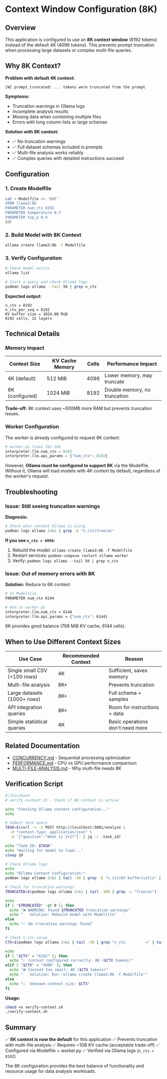 # Context Window Configuration (8K)

## Overview

This application is configured to use an **8K context window** (8192 tokens) instead of the default 4K (4096 tokens). This prevents prompt truncation when processing large datasets or complex multi-file queries.

## Why 8K Context?

**Problem with default 4K context:**
```
[W] prompt_truncated: ... tokens were truncated from the prompt
```

**Symptoms:**
- Truncation warnings in Ollama logs
- Incomplete analysis results
- Missing data when combining multiple files
- Errors with long column lists or large schemas

**Solution with 8K context:**
- ✅ No truncation warnings
- ✅ Full dataset schemas included in prompts
- ✅ Multi-file analysis works reliably
- ✅ Complex queries with detailed instructions succeed

## Configuration

### 1. Create Modelfile

```bash
cat > Modelfile << 'EOF'
FROM llama3:8b
PARAMETER num_ctx 8192
PARAMETER temperature 0.7
PARAMETER top_p 0.9
EOF
```

### 2. Build Model with 8K Context

```bash
ollama create llama3:8b -f Modelfile
```

### 3. Verify Configuration

```bash
# Check model exists
ollama list

# Start a query and check Ollama logs
podman logs ollama --tail 50 | grep n_ctx
```

**Expected output:**
```
n_ctx = 8192
n_ctx_per_seq = 8192
KV buffer size = 1024.00 MiB
8192 cells, 32 layers
```

## Technical Details

### Memory Impact

| Context Size | KV Cache Memory | Cells | Performance Impact |
|--------------|----------------|-------|-------------------|
| 4K (default) | 512 MiB | 4096 | Lower memory, may truncate |
| 8K (configured) | 1024 MiB | 8192 | Double memory, no truncation |

**Trade-off:** 8K context uses ~500MB more RAM but prevents truncation issues.

### Worker Configuration

The worker is already configured to request 8K context:

```python
# worker.py lines 101-103
interpreter.llm.num_ctx = 8192
interpreter.llm.api_params = {"num_ctx": 8192}
```

However, **Ollama must be configured to support 8K** via the Modelfile. Without it, Ollama will load models with 4K context by default, regardless of the worker's request.

## Troubleshooting

### Issue: Still seeing truncation warnings

**Diagnosis:**
```bash
# Check what context Ollama is using
podman logs ollama 2>&1 | grep -E "n_ctx|truncat"
```

**If you see `n_ctx = 4096`:**
1. Rebuild the model: `ollama create llama3:8b -f Modelfile`
2. Restart services: `podman-compose restart ollama worker`
3. Verify: `podman logs ollama --tail 50 | grep n_ctx`

### Issue: Out of memory errors with 8K

**Solution:** Reduce to 6K context:
```bash
# In Modelfile
PARAMETER num_ctx 6144

# And in worker.py
interpreter.llm.num_ctx = 6144
interpreter.llm.api_params = {"num_ctx": 6144}
```

6K provides good balance (768 MiB KV cache, 6144 cells).

## When to Use Different Context Sizes

| Use Case | Recommended Context | Reason |
|----------|-------------------|---------|
| Single small CSV (<100 rows) | 4K | Sufficient, saves memory |
| Multi-file analysis | 8K+ | Prevents truncation |
| Large datasets (1000+ rows) | 8K+ | Full schema + samples |
| API integration queries | 8K+ | Room for instructions + data |
| Simple statistical queries | 4K | Basic operations don't need more |

## Related Documentation

- [CONCURRENCY.md](CONCURRENCY.md) - Sequential processing optimization
- [PERFORMANCE.md](PERFORMANCE.md) - CPU vs GPU performance comparison
- [MULTI-FILE-ANALYSIS.md](MULTI-FILE-ANALYSIS.md) - Why multi-file needs 8K

## Verification Script

```bash
#!/bin/bash
# verify-context.sh - Check if 8K context is active

echo "Checking Ollama context configuration..."
echo

# Submit test query
TASK=$(curl -s -X POST http://localhost:5001/analyze \
  -H "Content-Type: application/json" \
  -d '{"question":"What is 2+2?"}' | jq -r .task_id)

echo "Task ID: $TASK"
echo "Waiting for model to load..."
sleep 10

# Check Ollama logs
echo
echo "Ollama Context Configuration:"
podman logs ollama 2>&1 | tail -50 | grep -E "n_ctx|KV buffer|cells" | head -3

# Check for truncation warnings
TRUNCATED=$(podman logs ollama 2>&1 | tail -100 | grep -c "truncat")

echo
if [ "$TRUNCATED" -gt 0 ]; then
  echo "❌ WARNING: Found $TRUNCATED truncation warnings"
  echo "   Solution: Rebuild model with Modelfile"
else
  echo "✅ No truncation warnings found"
fi

# Check n_ctx value
CTX=$(podman logs ollama 2>&1 | tail -50 | grep "n_ctx         =" | tail -1 | awk '{print $3}')

echo
if [ "$CTX" = "8192" ]; then
  echo "✅ Context configured correctly: 8K ($CTX tokens)"
elif [ "$CTX" = "4096" ]; then
  echo "❌ Context too small: 4K ($CTX tokens)"
  echo "   Solution: Run 'ollama create llama3:8b -f Modelfile'"
else
  echo "⚠️  Unknown context size: $CTX"
fi
```

**Usage:**
```bash
chmod +x verify-context.sh
./verify-context.sh
```

## Summary

✅ **8K context is now the default** for this application
✅ Prevents truncation with multi-file analysis
✅ Requires ~1GB KV cache (acceptable trade-off)
✅ Configured via Modelfile + worker.py
✅ Verified via Ollama logs (`n_ctx = 8192`)

The 8K configuration provides the best balance of functionality and resource usage for data analysis workloads.
